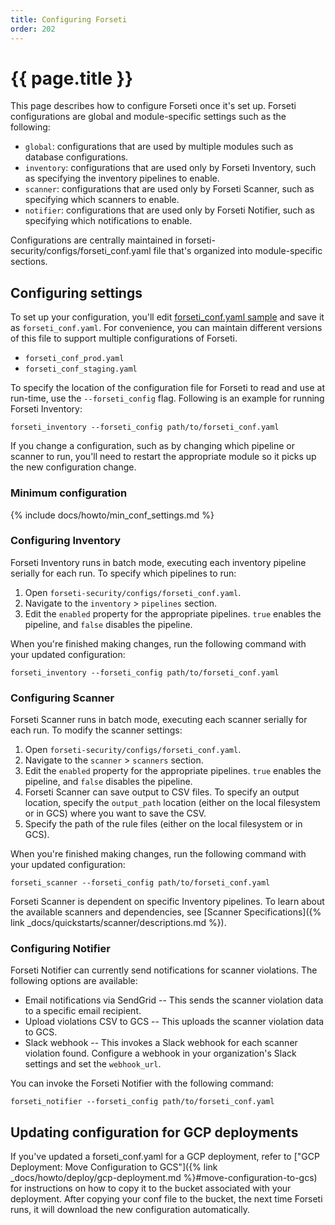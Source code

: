 ```yaml
---
title: Configuring Forseti
order: 202
---
```


# {{ page.title }}

This page describes how to configure Forseti once it's set up. Forseti configurations
are global and module-specific settings such as the following:

-   `global`: configurations that are used by multiple modules such as database
    configurations.
-   `inventory`: configurations that are used only by Forseti Inventory, such as
    specifying the inventory pipelines to enable.
-   `scanner`: configurations that are used only by Forseti Scanner, such as
    specifying which scanners to enable.
-   `notifier`: configurations that are used only by Forseti Notifier, such as
    specifying which notifications to enable.

Configurations are centrally maintained in
forseti-security/configs/forseti_conf.yaml file that's organized into
module-specific sections.

## Configuring settings

To set up your configuration, you'll edit
[forseti_conf.yaml sample](https://github.com/GoogleCloudPlatform/forseti-security/blob/master/configs/forseti_conf.yaml.sample)
and save it as `forseti_conf.yaml`. For convenience, you can maintain different
versions of this file to support multiple configurations of Forseti.

-   `forseti_conf_prod.yaml`
-   `forseti_conf_staging.yaml`

To specify the location of the configuration file for Forseti to read and use
at run-time, use the `--forseti_config` flag. Following is an example for
running Forseti Inventory:

```
forseti_inventory --forseti_config path/to/forseti_conf.yaml
```

If you change a configuration, such as by changing which pipeline or scanner to
run, you'll need to restart the appropriate module so it picks up the new
configuration change.

### Minimum configuration

{% include docs/howto/min_conf_settings.md %}

### Configuring Inventory

Forseti Inventory runs in batch mode, executing each inventory
pipeline serially for each run. To specify which pipelines to run:

1.  Open `forseti-security/configs/forseti_conf.yaml`.
1.  Navigate to the `inventory` > `pipelines` section.
1.  Edit the `enabled` property for the appropriate pipelines.
    `true` enables the pipeline, and `false` disables the pipeline.

When you're finished making changes, run the following command with your
updated configuration:

```
forseti_inventory --forseti_config path/to/forseti_conf.yaml
```

### Configuring Scanner

Forseti Scanner runs in batch mode, executing each scanner serially 
for each run. To modify the scanner settings:

1. Open `forseti-security/configs/forseti_conf.yaml`.
1. Navigate to the `scanner` > `scanners` section.
1. Edit the `enabled` property for the appropriate pipelines.
   `true` enables the pipeline, and `false` disables the pipeline.
1. Forseti Scanner can save output to CSV files. To specify an output 
   location, specify the `output_path` location (either on the local 
   filesystem or in GCS) where you want to save the CSV.
1. Specify the path of the rule files (either on the local filesystem
   or in GCS).

When you're finished making changes, run the following command with your
updated configuration:

 ```
 forseti_scanner --forseti_config path/to/forseti_conf.yaml
 ```
 
Forseti Scanner is dependent on specific Inventory pipelines. To learn about
the available scanners and dependencies, see
[Scanner Specifications]({% link _docs/quickstarts/scanner/descriptions.md %}).
 
 
### Configuring Notifier

Forseti Notifier can currently send notifications for scanner violations. The 
following options are available:

* Email notifications via SendGrid -- This sends the scanner violation data to 
  a specific email recipient.
* Upload violations CSV to GCS -- This uploads the scanner violation data to GCS.
* Slack webhook -- This invokes a Slack webhook for each scanner violation found. 
  Configure a webhook in your organization's Slack settings and set the `webhook_url`.

You can invoke the Forseti Notifier with the following command:

```
forseti_notifier --forseti_config path/to/forseti_conf.yaml
```

## Updating configuration for GCP deployments
If you've updated a forseti_conf.yaml for a GCP deployment, refer to 
["GCP Deployment: Move Configuration to GCS"]({% link _docs/howto/deploy/gcp-deployment.md %}#move-configuration-to-gcs)
for instructions on how to copy it to the bucket associated with your deployment. After 
copying your conf file to the bucket, the next time Forseti runs, it will download the
new configuration automatically.
